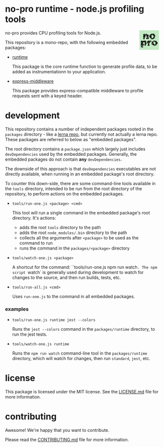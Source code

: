 no-pro runtime - node.js profiling tools
================================================================================

<img src="docs/images/no-pro.png" width="64" align="right">

no-pro provides CPU profiling tools for Node.js.

This repository is a mono-repo, with the following embedded packages:

- [runtime](packages/runtime/README.md)

  This package is the core runtime function to generate profile data, to be
  added as instrumentationn to your application.

- [express-middleware](packages/express-middleware/README.md)

  This package provides express-compatible middleware to profile requests
  sent with a keyed header.


development
================================================================================

This repository contains a number of independent packages rooted in the
`packages` directory - like a [lerna repo](https://lernajs.io/), but currently
not actually a lerna repo.  These packages are referred to below as
"embedded packages".

The root directory contains a `package.json` which largely just includes
`devDependencies` used by the embedded packages.  Generally, the embedded
packages do not contain **any** `devDependencies`.

The downside of this approach is that `devDependencies` executables are not
directly available, when running in an embedded package's root directory.

To counter this down-side, there are some command-line tools available in the
`tools` directory, intended to be run from the root directory of the repository,
to perform actions on the embedded packages.

- `tools/run-one.js <package> <cmd>`

  This tool will run a single command in the embedded package's root directory.
  It's actions:

    - adds the root `tools` directory to the path
    - adds the root `node_modules/.bin` directory to the path
    - collects all the arguments after `<package>` to be used as the command
      to run
    - runs the command in the `packages/<package>` directory

- `tools/watch-one.js <package>`

  A shortcut for the command: ``tools/run-one.js <package> npm run watch`.
  The npm script `watch` is generally used during development to watch for
  changes to the source, and then run builds, tests, etc.

- `tools/run-all.js <cmd>`

  Uses `run-one.js` to the command in all embedded packages.

### examples

- `tools/run-one.js runtime jest --colors`

  Runs the `jest --colors` command in the `packages/runtime`
  directory, to run the jest tests.

- `tools/watch-one.js runtime`

  Runs the `npm run watch` command-line tool in the `packages/runtime`
  directory, which will watch for changes, then run `standard`, `jest`,
  etc.


license
================================================================================

This package is licensed under the MIT license.  See the [LICENSE.md][] file
for more information.


contributing
================================================================================

Awesome!  We're happy that you want to contribute.

Please read the [CONTRIBUTING.md][] file for more information.


[LICENSE.md]: LICENSE.md
[CONTRIBUTING.md]: CONTRIBUTING.md
[CHANGELOG.md]: CHANGELOG.md